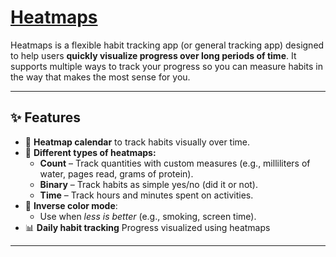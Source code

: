 # <a href="https://heatmaps.dev">Heatmaps</a>

Heatmaps is a flexible habit tracking app (or general tracking app) designed to help users **quickly visualize progress over long periods of time**. It supports multiple ways to track your progress so you can measure habits in the way that makes the most sense for you.

---

## ✨ Features

- 📅 **Heatmap calendar** to track habits visually over time.
- 🔄 **Different types of heatmaps:**
  - **Count** – Track quantities with custom measures (e.g., milliliters of water, pages read, grams of protein).
  - **Binary** – Track habits as simple yes/no (did it or not).
  - **Time** – Track hours and minutes spent on activities.
- 🎨 **Inverse color mode**:
  - Use when _less is better_ (e.g., smoking, screen time).
- 📊 **Daily habit tracking** Progress visualized using heatmaps

---
